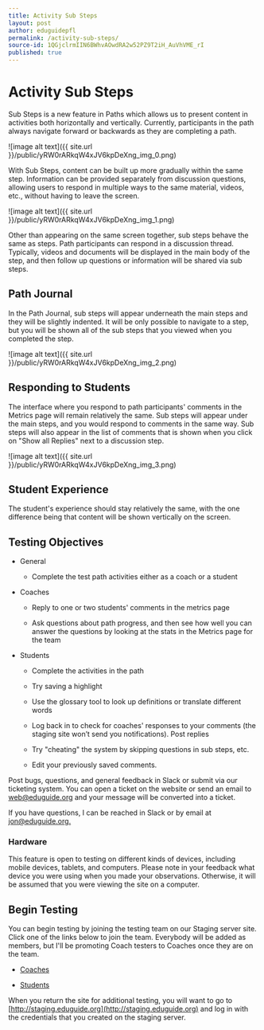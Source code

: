```yaml
---
title: Activity Sub Steps
layout: post
author: eduguidepfl
permalink: /activity-sub-steps/
source-id: 1QGjclrmIIN6BWhvAOwdRA2w52PZ9T2iH_AuVhVME_rI
published: true
---
```

# Activity Sub Steps

Sub Steps is a new feature in Paths which allows us to present content in activities both horizontally and vertically. Currently, participants in the path always navigate forward or backwards as they are completing a path.

![image alt text]({{ site.url }}/public/yRW0rARkqW4xJV6kpDeXng_img_0.png)

With Sub Steps, content can be built up more gradually within the same step. Information can be provided separately from discussion questions, allowing users to respond in multiple ways to the same material, videos, etc., without having to leave the screen.

![image alt text]({{ site.url }}/public/yRW0rARkqW4xJV6kpDeXng_img_1.png)

Other than appearing on the same screen together, sub steps behave the same as steps. Path participants can respond in a discussion thread. Typically, videos and documents will be displayed in the main body of the step, and then follow up questions or information will be shared via sub steps.

## Path Journal

In the Path Journal, sub steps will appear underneath the main steps and they will be slightly indented. It will be only possible to navigate to a step, but you will be shown all of the sub steps that you viewed when you completed the step.

![image alt text]({{ site.url }}/public/yRW0rARkqW4xJV6kpDeXng_img_2.png)

## Responding to Students

The interface where you respond to path participants' comments in the Metrics page will remain relatively the same. Sub steps will appear under the main steps, and you would respond to comments in the same way. Sub steps will also appear in the list of comments that is shown when you click on "Show all Replies" next to a discussion step.

![image alt text]({{ site.url }}/public/yRW0rARkqW4xJV6kpDeXng_img_3.png)

## Student Experience

The student's experience should stay relatively the same, with the one difference being that content will be shown vertically on the screen.

## Testing Objectives

* General

    * Complete the test path activities either as a coach or a student

* Coaches

    * Reply to one or two students' comments in the metrics page

    * Ask questions about path progress, and then see how well you can answer the questions by looking at the stats in the Metrics page for the team

* Students

    * Complete the activities in the path

    * Try saving a highlight

    * Use the glossary tool to look up definitions or translate different words

    * Log back in to check for coaches' responses to your comments (the staging site won’t send you notifications). Post replies

    * Try "cheating" the system by skipping questions in sub steps, etc.

    * Edit your previously saved comments.

Post bugs, questions, and general feedback in Slack or submit via our ticketing system. You can open a ticket on the website or send an email to [web@eduguide.org](mailto:web@eduguide.org) and your message will be converted into a ticket.

If you have questions, I can be reached in Slack or by email at [jon@eduguide.org.](mailto:jon@eduguide.org)

### Hardware

This feature is open to testing on different kinds of devices, including mobile devices, tablets, and computers. Please note in your feedback what device you were using when you made your observations. Otherwise, it will be assumed that you were viewing the site on a computer.

## Begin Testing

You can begin testing by joining the testing team on our Staging server site. Click one of the links below to join the team. Everybody will be added as members, but I'll be promoting Coach testers to Coaches once they are on the team.

* [Coaches](https://staging.eduguide.org/join/?invitationCode=1218359)

* [Students](https://staging.eduguide.org/join/?invitationCode=6712573)

When you return the site for additional testing, you will want to go to [http://staging.eduguide.org](http://staging.eduguide.org) and log in with the credentials that you created on the staging server.

